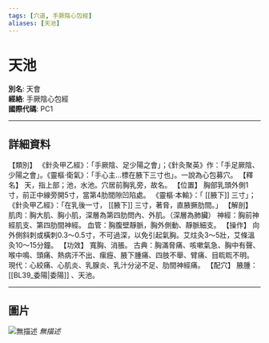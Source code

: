 ```yaml
---
tags: [穴道, 手厥陰心包經]
aliases: [天池]
---
```


# 天池

**別名**: 天會  
**經絡**: 手厥陰心包經  
**國際代碼**: PC1  

---

## 詳細資料
【類別】
《針灸甲乙經》：「手厥陰、足少陽之會」；《針灸聚英》作：「手足厥陰、少陽之會」。《靈樞‧衛氣》：「手心主…標在腋下三寸也」。一說為心包募穴。
【釋名】
天，指上部；池，水池。穴居前胸乳旁，故名。
【位置】
胸部乳頭外側1寸，前正中線旁開5寸，當第4肋間隙凹陷處。
《靈樞‧本輸》：「 [[腋下]] 三寸」；
《針灸甲乙經》：「在乳後一寸， [[腋下]] 三寸，著脅，直腋撅肋間。」
【解剖】
肌肉：胸大肌、胸小肌，深層為第四肋問內、外肌。（深層為肺臟）
神經：胸前神經肌支、第四肋間神經。
血管：胸腹壁靜脈，胸外側動、靜脈細支。
【操作】
向外側斜刺或橫刺0.3～0.5寸，不可過深，以免引起氣胸。艾炷灸3～5壯，艾條溫灸10～15分鐘。
【功效】
寬胸、消脹。
古典：胸滿脅痛、咳嗽氣急、胸中有聲、喉中鳴、頭痛、熱病汗不出、瘰癧、腋下腫痛、四肢不舉、臂痛、目䀮䀮不明。
現代：心絞痛、心肌炎、乳腺炎、乳汁分泌不足、肋間神經痛。
【配穴】
腋腫： [[BL39_委陽|委陽]] 、天池。

---

## 圖片
![無描述](https://yibian.hopto.org/pic/shu16/304.gif)
_無描述_

